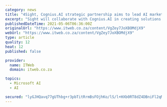 ```yaml
---
category: news
title: "4Sight, Cognius.AI strategic partnership aims to lead AI market in Africa and beyond"
excerpt: "Sight will collaborate with Cognius.AI in creating solutions that leverage Cognius.AI’s Sofia conversational AI platform for the enterprise market."
publishedDateTime: 2021-05-06T06:36:00Z
originalUrl: "https://www.itweb.co.za/content/VgZey7JoXBOMdjX9"
webUrl: "https://www.itweb.co.za/content/VgZey7JoXBOMdjX9"
type: article
quality: 12
heat: 12
published: false

provider:
  name: ITWeb
  domain: itweb.co.za

topics:
  - Microsoft AI
  - AI

secured: "lyGJHQavq77gUThbg+r3pbTitRrmBsFOjhKo/lS/l+HXb0RT8dZ4DBniFl2qMoP3TpuBWcmpyKh397ERtK8HtsZ/HbXt7weetTAcQGfJ7WX9usPpes4yQ7OfeonMiPzDrZi9kfERzvc0qIqL/Ki9EFL/9gByAniQFmnUsjHo+S8fWPq3C6KBFYJwfepyn4VjBTaUS/sYtSP3+UKOGV/CB/IG5NBFSqqkG4rrlWu+5I0hNhG+OMd9reX4263m9vw7LpCryJw8c8MEZfTAjyOer8ZpaHv/JBtmgOXxYPtyjr3K6lxykYfaT7VgsnG0u3b81cw6JY1wTvvfvqYQXiLqd130K+ou3WI21hrrfrr8kvU=;yOSyj3d8TWBkTcST+b+UQA=="
---
```


